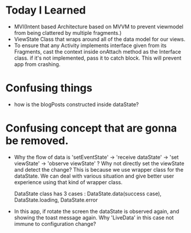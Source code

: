 # Today I Learned

* MVI(Intent based Architecture based on MVVM to prevent viewmodel from being clattered by multiple fragments.)
* ViewState Class that wraps around all of the data model for our views.
* To ensure that any Activity implements interface given from its Fragments, cast the context inside onAttach method as the Interface class. if it's not implemented, pass it to catch block. This will prevent app from crashing.


# Confusing things

* how is the blogPosts constructed inside dataState?

# Confusing concept that are gonna be removed.

* Why the flow of data is 'setEventState' -> 'receive dataState' -> 'set viewState' -> 'observe viewState' ? Why not directly set the viewState and detect the change?
    This is because we use wrapper class for the dataState. We can deal with various situation and give better user experience using that kind of wrapper class.
    
    DataState class has 3 cases : DataState.data(success case), DataState.loading, DataState.error
    
* In this app, if rotate the screen the dataState is observed again, and showing the toast message again. Why 'LiveData' in this case not immune to configuration change?
